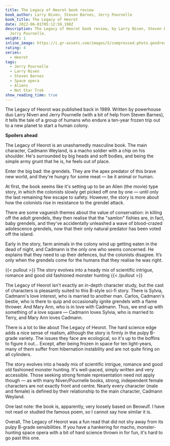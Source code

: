 ```yaml
---
title: The Legacy of Heorot book review
book_author: Larry Niven, Steven Barnes, Jerry Pournelle
book_title: The Legacy of Heorot
date: 2022-06-01T05:12:59.198Z
description: The Legacy of Heorot book review, by Larry Niven, Steven Barnes,
  Jerry Pournelle.
weight: 1
inline_image: https://i.gr-assets.com/images/S/compressed.photo.goodreads.com/books/1363978208l/899392.jpg
rating: 4
series:
  - Heorot
tags:
  - Jerry Pournelle
  - Larry Niven
  - Steven Barnes
  - Space opera
  - Aliens
  - Not Star Trek
show_reading_time: true
---
```

The Legacy of Heorot was published back in 1989. Written by powerhouse duo Larry Niven and Jerry Pournelle (with a bit of help from Steven Barnes), it tells the tale of a group of humans who endure a ten-year frozen trip out to a new planet to start a human colony.

**Spoilers ahead**

<!--more-->

The Legacy of Heorot is an unashamedly masculine book. The main character, Cadmann Weyland, is a macho soldier with a chip on his shoulder. He's surrounded by big heads and soft bodies, and being the simple army grunt that he is, he feels out of place.

Enter the big bad: the grendels. They are the apex predator of this brave new world, and they're hungry for some meat — be it animal or human.

At first, the book seems like it's setting up to be an Alien (the movie) type story, in which the colonists slowly get picked off one by one — until only the last remaining few escape to safety. However, the story is more about how the colonists rise in resistance to the grendel attack.

There are some vagueish themes about the value of conservation: in killing off the adult grendels, they then realise that the "samlon" fishies are, in fact, baby grendels, and they've accidentally unleashed a wave of blood-crazed adolescence grendels, now that their only natural predator has been voted off the island.

Early in the story, farm animals in the colony wind up getting eaten in the dead of night, and Cadmann is the only one who seems concerned. He explains that they need to up their defences, but the colonists disagree. It’s only when the grendels come for the humans that they realise he was right.

{{< pullout >}}
The story evolves into a heady mix of scientific intrigue, romance and good old fashioned monster hunting
{{< /pullout >}}

The Legacy of Heorot isn't exactly an in-depth character study, but the cast of characters is pleasantly suited to this B-style sci-fi story. There is Sylvia, Cadmann's love interest, who is married to another man. Carlos, Cadmann's bestie, who is there to quip and occasionally ignite grendels with a flame thrower. And Mary Ann, who is in love with Cadmann. Thus, we end up with something of a love square — Cadmann loves Sylvia, who is married to Terry, and Mary Ann loves Cadmann. 

There is a lot to like about The Legacy of Heorot. The hard science edge adds a nice sense of realism, although the story is firmly in the pulpy B-grade variety. The issues they face are ecological, so it's up to the boffins to figure it out... Except, after being frozen in space for ten light-years, many of them suffer from hibernation instability and are not quite firing on all cylinders.

The story evolves into a heady mix of scientific intrigue, romance and good old fashioned monster hunting. It's well-paced, simply written and very accessible. Those seeking strong female representation need not apply though — as with many Niven/Pournelle books, strong, independent female characters are not exactly front and centre. Nearly every character (male and female) is defined by their relationship to the main character, Cadmann Weyland.

One last note: the book is, apparently, very loosely based on Beowulf. I have not read or studied the famous poem, so I cannot say how similar it is.

Overall, The Legacy of Heorot was a fun read that did not shy away from its pulpy B-grade sensibilities. If you have a hankering for macho, monster-hunting space opera with a bit of hard science thrown in for fun, it's hard to go past this one.